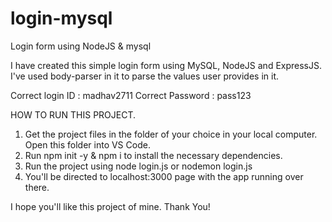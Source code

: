 # login-mysql
Login form using NodeJS &amp; mysql

I have created this simple login form using MySQL, NodeJS and ExpressJS. I've used body-parser in it to parse the values user provides in it.

Correct login ID : madhav2711
Correct Password : pass123

HOW TO RUN THIS PROJECT.
  1. Get the project files in the folder of your choice in your local computer. Open this folder into VS Code.
  2. Run npm init -y & npm i to install the necessary dependencies.
  3. Run the project using node login.js or nodemon login.js
  4. You'll be directed to localhost:3000 page with the app running over there.

I hope you'll like this project of mine.
Thank You!

